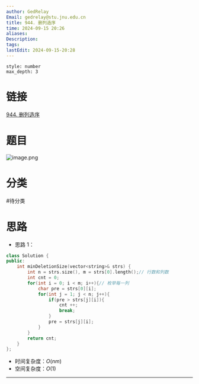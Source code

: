 ```yaml
---
author: GedRelay
Email: gedrelay@stu.jnu.edu.cn
title: 944. 删列造序
time: 2024-09-15 20:26
aliases: 
Description: 
tags: 
lastEdit: 2024-09-15-20:28
---
```


```toc
style: number
max_depth: 3
```

# 链接
[944. 删列造序](https://leetcode.cn/problems/delete-columns-to-make-sorted/) 

# 题目
![image.png](https://ged-pic-bed.oss-cn-guangzhou.aliyuncs.com/img/202409152026410.png)


# 分类
#待分类

# 思路
- 思路 1：


```cpp
class Solution {
public:
    int minDeletionSize(vector<string>& strs) {
        int n = strs.size(), m = strs[0].length();// 行数和列数
        int cnt = 0;
        for(int i = 0; i < m; i++){// 枚举每一列
            char pre = strs[0][i];
            for(int j = 1; j < n; j++){
                if(pre > strs[j][i]){
                    cnt ++;
                    break;
                }
                pre = strs[j][i];
            }
        }
        return cnt;
    }
};
```


- 时间复杂度：${O\left( nm \right)  }$ 
- 空间复杂度：${O\left( 1 \right)  }$ 


---

